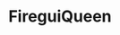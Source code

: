 ---
title: FireguiQueen
github: https://github.com/FireguiQueen
mode: dark
transition: 1s
score: 68.5
archetype:
- Minimalistic
---